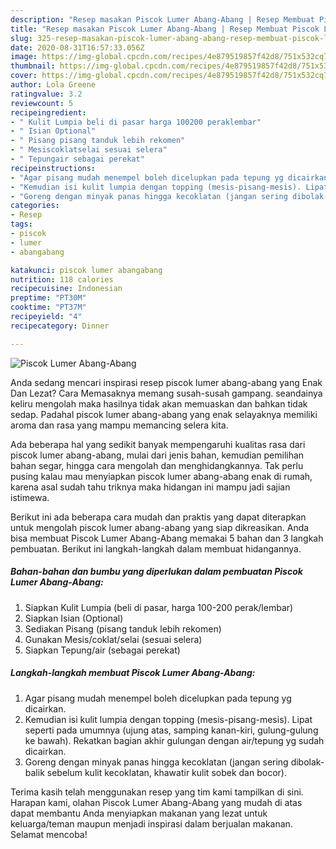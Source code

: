 ```yaml
---
description: "Resep masakan Piscok Lumer Abang-Abang | Resep Membuat Piscok Lumer Abang-Abang Yang Enak Dan Lezat"
title: "Resep masakan Piscok Lumer Abang-Abang | Resep Membuat Piscok Lumer Abang-Abang Yang Enak Dan Lezat"
slug: 325-resep-masakan-piscok-lumer-abang-abang-resep-membuat-piscok-lumer-abang-abang-yang-enak-dan-lezat
date: 2020-08-31T16:57:33.056Z
image: https://img-global.cpcdn.com/recipes/4e879519857f42d8/751x532cq70/piscok-lumer-abang-abang-foto-resep-utama.jpg
thumbnail: https://img-global.cpcdn.com/recipes/4e879519857f42d8/751x532cq70/piscok-lumer-abang-abang-foto-resep-utama.jpg
cover: https://img-global.cpcdn.com/recipes/4e879519857f42d8/751x532cq70/piscok-lumer-abang-abang-foto-resep-utama.jpg
author: Lola Greene
ratingvalue: 3.2
reviewcount: 5
recipeingredient:
- " Kulit Lumpia beli di pasar harga 100200 peraklembar"
- " Isian Optional"
- " Pisang pisang tanduk lebih rekomen"
- " Mesiscoklatselai sesuai selera"
- " Tepungair sebagai perekat"
recipeinstructions:
- "Agar pisang mudah menempel boleh dicelupkan pada tepung yg dicairkan."
- "Kemudian isi kulit lumpia dengan topping (mesis-pisang-mesis). Lipat seperti pada umumnya (ujung atas, samping kanan-kiri, gulung-gulung ke bawah). Rekatkan bagian akhir gulungan dengan air/tepung yg sudah dicairkan."
- "Goreng dengan minyak panas hingga kecoklatan (jangan sering dibolak-balik sebelum kulit kecoklatan, khawatir kulit sobek dan bocor)."
categories:
- Resep
tags:
- piscok
- lumer
- abangabang

katakunci: piscok lumer abangabang 
nutrition: 118 calories
recipecuisine: Indonesian
preptime: "PT30M"
cooktime: "PT37M"
recipeyield: "4"
recipecategory: Dinner

---
```



![Piscok Lumer Abang-Abang](https://img-global.cpcdn.com/recipes/4e879519857f42d8/751x532cq70/piscok-lumer-abang-abang-foto-resep-utama.jpg)

Anda sedang mencari inspirasi resep piscok lumer abang-abang yang Enak Dan Lezat? Cara Memasaknya memang susah-susah gampang. seandainya keliru mengolah maka hasilnya tidak akan memuaskan dan bahkan tidak sedap. Padahal piscok lumer abang-abang yang enak selayaknya memiliki aroma dan rasa yang mampu memancing selera kita.

Ada beberapa hal yang sedikit banyak mempengaruhi kualitas rasa dari piscok lumer abang-abang, mulai dari jenis bahan, kemudian pemilihan bahan segar, hingga cara mengolah dan menghidangkannya. Tak perlu pusing kalau mau menyiapkan piscok lumer abang-abang enak di rumah, karena asal sudah tahu triknya maka hidangan ini mampu jadi sajian istimewa.




Berikut ini ada beberapa cara mudah dan praktis yang dapat diterapkan untuk mengolah piscok lumer abang-abang yang siap dikreasikan. Anda bisa membuat Piscok Lumer Abang-Abang memakai 5 bahan dan 3 langkah pembuatan. Berikut ini langkah-langkah dalam membuat hidangannya.

<!--inarticleads1-->

##### Bahan-bahan dan bumbu yang diperlukan dalam pembuatan Piscok Lumer Abang-Abang:

1. Siapkan  Kulit Lumpia (beli di pasar, harga 100-200 perak/lembar)
1. Siapkan  Isian (Optional)
1. Sediakan  Pisang (pisang tanduk lebih rekomen)
1. Gunakan  Mesis/coklat/selai (sesuai selera)
1. Siapkan  Tepung/air (sebagai perekat)




<!--inarticleads2-->

##### Langkah-langkah membuat Piscok Lumer Abang-Abang:

1. Agar pisang mudah menempel boleh dicelupkan pada tepung yg dicairkan.
1. Kemudian isi kulit lumpia dengan topping (mesis-pisang-mesis). Lipat seperti pada umumnya (ujung atas, samping kanan-kiri, gulung-gulung ke bawah). Rekatkan bagian akhir gulungan dengan air/tepung yg sudah dicairkan.
1. Goreng dengan minyak panas hingga kecoklatan (jangan sering dibolak-balik sebelum kulit kecoklatan, khawatir kulit sobek dan bocor).




Terima kasih telah menggunakan resep yang tim kami tampilkan di sini. Harapan kami, olahan Piscok Lumer Abang-Abang yang mudah di atas dapat membantu Anda menyiapkan makanan yang lezat untuk keluarga/teman maupun menjadi inspirasi dalam berjualan makanan. Selamat mencoba!
